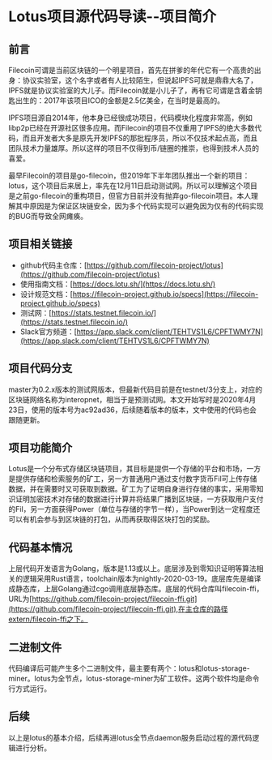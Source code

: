 
# Lotus项目源代码导读--项目简介

## 前言

Filecoin可谓是当前区块链的一个明星项目，首先在拼爹的年代它有一个高贵的出身：协议实验室，这个名字或者有人比较陌生，但说起IPFS可就是鼎鼎大名了，IPFS就是协议实验室的大儿子。而Filecoin就是小儿子了，再有它可谓是含着金钥匙出生的：2017年该项目ICO的金额是2.5亿美金，在当时是最高的。

IPFS项目源自2014年，他本身已经很成功项目，代码模块化程度非常高，例如libp2p已经在开源社区很多应用。而Filecoin的项目不仅重用了IPFS的绝大多数代码，而且开发者大多是原先开发IPFS的那批程序员，所以不仅技术起点高，而且团队技术力量雄厚。所以这样的项目不仅得到币/链圈的推崇，也得到技术人员的喜爱。

最早Filecoin的项目是go-filecoin，但2019年下半年团队推出一个新的项目：lotus，这个项目后来居上，率先在12月11日启动测试网。所以可以理解这个项目是之前go-filecoin的重构项目，但官方目前并没有抛弃go-filecoin项目。本人理解其中原因是为保证区块链安全，因为多个代码实现可以避免因为仅有的代码实现的BUG而导致全网瘫痪。

## 项目相关链接

* github代码主仓库：[https://github.com/filecoin-project/lotus](https://github.com/filecoin-project/lotus)
* 使用指南文档：[https://docs.lotu.sh/](https://docs.lotu.sh/)
* 设计规范文档：[https://filecoin-project.github.io/specs](https://filecoin-project.github.io/specs)
* 测试网：[https://stats.testnet.filecoin.io/](https://stats.testnet.filecoin.io/)
* Slack官方频道：[https://app.slack.com/client/TEHTVS1L6/CPFTWMY7N](https://app.slack.com/client/TEHTVS1L6/CPFTWMY7N)


## 项目代码分支

master为0.2.x版本的测试网版本，但最新代码目前是在testnet/3分支上，对应的区块链网络名称为interopnet，相当于是预测试网。本文开始写时是2020年4月23日，使用的版本号为ac92ad36，后续随着版本的版本，文中使用的代码也会跟随更新。

## 项目功能简介

Lotus是一个分布式存储区块链项目，其目标是提供一个存储的平台和市场，一方是提供存储和检索服务的矿工，另一方普通用户通过支付数字货币Fil可上传存储数据，并在需要时又可获取到数据。矿工为了证明自身进行存储的事实，采用零知识证明加密技术对存储的数据进行计算并将结果广播到区块链，一方获取用户支付的Fil，另一方面获得Power（单位与存储的字节一样），当Power到达一定程度还可以有机会参与到区块链的打包，从而再获取得区块打包的奖励。

## 代码基本情况
上层代码开发语言为Golang，版本是1.13或以上。底层涉及到零知识证明等算法相关的逻辑采用Rust语言，toolchain版本为nightly-2020-03-19。底层库先是编译成静态库，上层Golang通过cgo调用底层静态库。底层的代码仓库叫filecoin-ffi，URL为[https://github.com/filecoin-project/filecoin-ffi.git](https://github.com/filecoin-project/filecoin-ffi.git),在主仓库的路径extern/filecoin-ffi之下。

## 二进制文件

代码编译后可能产生多个二进制文件，最主要有两个：lotus和lotus-storage-miner。lotus为全节点，lotus-storage-miner为矿工软件。这两个软件均是命令行方式运行。

## 后续

以上是lotus的基本介绍，后续再进lotus全节点daemon服务启动过程的源代码逻辑进行分析。










